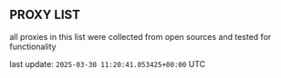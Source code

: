 ## PROXY LIST

all proxies in this list were collected from open sources and tested for functionality

last update: `2025-03-30 11:20:41.053425+00:00` UTC
